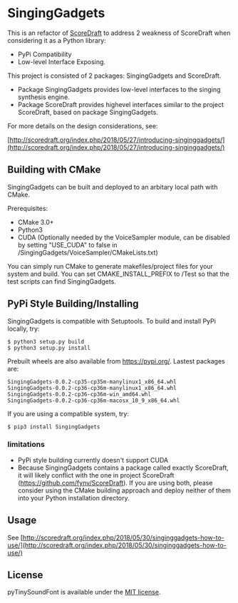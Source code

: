 SingingGadgets
================

This is an refactor of [ScoreDraft](https://github.com/fynv/ScoreDraft) to address 2 weakness of ScoreDraft when considering it as a Python library:

* PyPi Compatibility 
* Low-level Interface Exposing.

This project is consisted of 2 packages: SingingGadgets and ScoreDraft.

* Package SingingGadgets provides low-level interfaces to the singing synthesis engine.
* Package ScoreDraft provides highevel interfaces similar to the project ScoreDraft, based on package SingingGadgets.

For more details on the design considerations, see:

[http://scoredraft.org/index.php/2018/05/27/introducing-singinggadgets/](http://scoredraft.org/index.php/2018/05/27/introducing-singinggadgets/)

## Building with CMake

SingingGadgets can be built and deployed to an arbitary local path with CMake.

Prerequisites:

* CMake 3.0+
* Python3
* CUDA (Optionally needed by the VoiceSampler module, can be disabled by setting "USE_CUDA" to false in /SingingGadgets/VoiceSampler/CMakeLists.txt)

You can simply run CMake to generate makefiles/project files for your system and build. 
You can set CMAKE_INSTALL_PREFIX to /Test so that the test scripts can find SingingGadgets.

## PyPi Style Building/Installing

SingingGadgets is compatible with Setuptools. To build and install PyPi locally, try:

	$ python3 setup.py build	
	$ python3 setup.py install

Prebuilt wheels are also available from https://pypi.org/. Lastest packages are:

	SingingGadgets-0.0.2-cp35-cp35m-manylinux1_x86_64.whl
	SingingGadgets-0.0.2-cp36-cp36m-manylinux1_x86_64.whl
	SingingGadgets-0.0.2-cp36-cp36m-win_amd64.whl
	SingingGadgets-0.0.2-cp36-cp36m-macosx_10_9_x86_64.whl

If you are using a compatible system, try:

	$ pip3 install SingingGadgets

### limitations

* PyPi style building currently doesn't support CUDA
* Because SingingGadgets contains a package called exactly ScoreDraft, it will likely conflict with the one in project ScoreDraft (https://github.com/fynv/ScoreDraft). If you are using both, please consider using the CMake building approach and deploy neither of them into your Python installation directory.

## Usage

See [http://scoredraft.org/index.php/2018/05/30/singinggadgets-how-to-use/](http://scoredraft.org/index.php/2018/05/30/singinggadgets-how-to-use/)

## License

pyTinySoundFont is available under the [MIT license](https://choosealicense.com/licenses/mit/).

